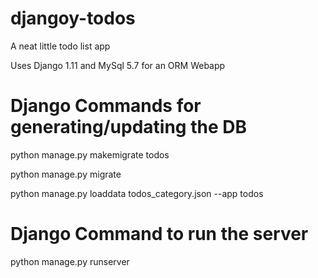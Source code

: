 # djangoy-todos
A neat little todo list app

Uses Django 1.11 and MySql 5.7 for an ORM Webapp


Django Commands for generating/updating the DB
==============================================
python manage.py makemigrate todos

python manage.py migrate

python manage.py loaddata todos_category.json --app todos



Django Command to run the server
================================
python manage.py runserver
